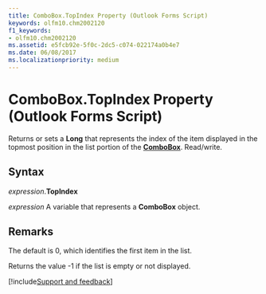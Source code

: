 ```yaml
---
title: ComboBox.TopIndex Property (Outlook Forms Script)
keywords: olfm10.chm2002120
f1_keywords:
- olfm10.chm2002120
ms.assetid: e5fcb92e-5f0c-2dc5-c074-022174a0b4e7
ms.date: 06/08/2017
ms.localizationpriority: medium
---
```



# ComboBox.TopIndex Property (Outlook Forms Script)

Returns or sets a **Long** that represents the index of the item displayed in the topmost position in the list portion of the **[ComboBox](Outlook.combobox.md)**. Read/write.


## Syntax

_expression_.**TopIndex**

_expression_ A variable that represents a **ComboBox** object.


## Remarks

The default is 0, which identifies the first item in the list.

Returns the value -1 if the list is empty or not displayed.

[!include[Support and feedback](~/includes/feedback-boilerplate.md)]